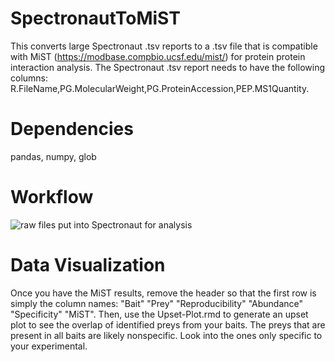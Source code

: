 # SpectronautToMiST
This converts large Spectronaut .tsv reports to a .tsv file that is compatible with MiST (https://modbase.compbio.ucsf.edu/mist/) for protein protein interaction analysis. The Spectronaut .tsv report needs to have the following columns: R.FileName,PG.MolecularWeight,PG.ProteinAccession,PEP.MS1Quantity. 

# Dependencies
pandas, numpy, glob

# Workflow

![raw files put into Spectronaut for analysis](https://github.com/user-attachments/assets/d79520ed-dcdf-430c-839f-67e005ef38b9)

# Data Visualization

Once you have the MiST results, remove the header so that the first row is simply the column names: "Bait" "Prey"	"Reproducibility"	"Abundance"	"Specificity"	"MiST". Then, use the Upset-Plot.rmd to generate an upset plot to see the overlap of identified preys from your baits. The preys that are present in all baits are likely nonspecific. Look into the ones only specific to your experimental. 

